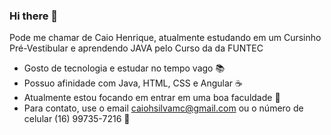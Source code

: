 ### Hi there 👋

Pode me chamar de Caio Henrique, atualmente estudando em um Cursinho Pré-Vestibular e aprendendo JAVA pelo Curso da da FUNTEC

- Gosto de tecnologia e estudar no tempo vago 📚
- Possuo afinidade com Java, HTML, CSS e Angular ☕
- Atualmente estou focando em entrar em uma boa faculdade 🏫
- Para contato, use o email caiohsilvamc@gmail.com ou o número de celular (16) 99735-7216 📱
<!--
**CaioHSilvaMC/CaioHSilvaMC** is a ✨ _special_ ✨ repository because its `README.md` (this file) appears on your GitHub profile.

Here are some ideas to get you started:

- 🔭 I’m currently working on ...
- 🌱 I’m currently learning ...
- 👯 I’m looking to collaborate on ...
- 🤔 I’m looking for help with ...
- 💬 Ask me about ...
- 📫 How to reach me: ...
- 😄 Pronouns: ...
- ⚡ Fun fact: ...
-->
